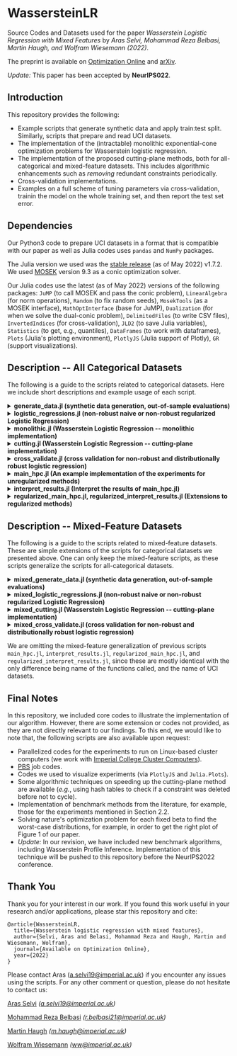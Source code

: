 # WassersteinLR
Source Codes and Datasets used for the paper _Wasserstein Logistic Regression with Mixed Features_ by _Aras Selvi, Mohammad Reza Belbasi, Martin Haugh, and Wolfram Wiesemann (2022)_.

The preprint is available on [Optimization Online](http://www.optimization-online.org/DB_HTML/2022/05/8929.html) and [arXiv](https://arxiv.org/abs/2205.13501).

*Update:* This paper has been accepted by **NeurIPS022**.

## Introduction
This repository provides the following:
- Example scripts that generate synthetic data and apply train:test split. Similarly, scripts that prepare and read UCI datasets.
- The implementation of the (intractable) monolithic exponential-cone optimization problems for Wasserstein logistic regression.
- The implementation of the proposed cutting-plane methods, both for all-categorical and mixed-feature datasets. This includes algorithmic enhancements such as *removing* redundant constraints periodically.
- Cross-validation implementations.
- Examples on a full scheme of tuning parameters via cross-validation, trainin the model on the whole training set, and then report the test set error.

## Dependencies
Our Python3 code to prepare UCI datasets in a format that is compatible with our paper as well as Julia codes uses `pandas` and `NumPy` packages.

The Julia version we used was the [stable release](https://julialang.org/downloads/#current_stable_release) (as of May 2022) v1.7.2. We used [MOSEK](https://www.mosek.com/downloads/) version 9.3 as a conic optimization solver. 

Our Julia codes use the latest (as of May 2022) versions of the following packages: `JuMP` (to call MOSEK and pass the conic problem), `LinearAlgebra` (for norm operations), `Random` (to fix random seeds), `MosekTools` (as a MOSEK interface), `MathOptInterface` (base for JuMP), `Dualization` (for when we solve the dual-conic problem), `DelimitedFiles` (to write CSV files), `InvertedIndices` (for cross-validation), `JLD2` (to save Julia variables), `Statistics` (to get, e.g., quantiles), `DataFrames` (to work with dataframes), `Plots` (Julia's plotting environment), `PlotlyJS` (Julia support of Plotly), `GR` (support visualizations). 

## Description -- All Categorical Datasets
The following is a guide to the scripts related to categorical datasets. Here we include short descriptions and example usage of each script.

<details>
  <summary> <b> generate_data.jl (synthetic data generation, out-of-sample evaluations) </b> </summary>
  
  Calling `generate_dataset(N, n)` returns a training set with `N` rows and `n` binary features, and a test set with `100N` rows and `n` binary features. To construct this data, we first construct a 'true' unit coefficient vector (*i.e.*, true betas and the intercept) at random. Then, we generate the $\pm 1$ predictors at random, and for each instance, we are finding the probability of that instance belonging to label $+1$. The label is then sampled via a Bernuolli distribution according to this probability.
  
  The function `train_test_split(X_raw,y_raw, split)` splits the given dataset `X_raw, y_raw` via a 80\%:20\% train:test ratio. The input `split` is an integer between $1$ and $20$ as in the paper we are randomly splitting UCI datasets $20$ times, and this number drives the random seed.
  
  For a given hypothesis --`beta` (coefficients) and `beta0` (intercept)-- calling `misclassification(X_test, y_test, beta, beta0)` returns the number of misclassified instances on the test set `X_test, y_test` using the hypothesis.
  
</details>

<details>
  <summary> <b> logistic_regressions.jl (non-robust naive or non-robust regularized Logistic Regression) </b> </summary>
  
  For a given training set `X, y`, calling `logistic_regression(X,y, groups; regular = 0, lambda = 0)` returns an optimized `JuMP` model for logistic regression trained on this set. To see the decisions, we call `model_summarize(model)`. Here, `groups` gives us the groups of binary variables that correspond to original categorical features. For example, if we have 4 predictors, we can have `groups = [1:1, 2:2, 3:3, 4:4]`, which means all binary variables are corresponding to original features, whereas `groups = [1:1, 2:4]` means the first binary variable corresponds to an original feature whereas second, third and fourth variables are the dummy variables for an original feature with three possible categories. Moreover, `regular = 0` calls the naive logistic regression, `regular = 1` calls the LASSO-regularized logistic regression, and `regular = 2` calls the Ridge-regularized logistic regression. In case where `regularized` is not zero, one should specify the regularization penalty parameter `lambda`. 
  
</details>

<details>
  <summary> <b> monolithic.jl (Wasserstein Logistic Regression -- monolithic implementation) </b> </summary>
  
  For a given training set `X, y`, as well as the list of dummies for each original feature `groups`, calling `monolithic_wasserstein(X, y, groups, epsilon; regular = 0, pen = 0, dual_conic = 0, metric = 0, p = 1, kappa = 1, restriction =0)` solves the Wasserstein DRO formulation of logistic regression. Here, the input `epsilon` is the radius of the Wasserstein ball. The input parameter `regular` is to set the regularization (0: no regularization, 1: LASSO, 2: Ridge) and in case of regularization the penalty parameter is given via `pen`. The input `dual_conic`, if set to 1, solves the dual exponential conic problem instead of the primal problem. The ground metric is decided by `metric`, and in our paper we always use `metric = 1` which corresponds to the feature-label metric, however, `metric = 0` is a coarse metric that returns $1$ if two instances are identical and $0$ otherwise. In case `metric= 1` is chosen as in our paper, the parameter `p` sets the $p$-norm to take for the dsitance $||x - x'||$ and `kappa` sets the $\kappa$-variable used in our distance metric to weigh the label mismatch.
  
</details>

<details>
  <summary> <b> cutting.jl (Wasserstein Logistic Regression -- cutting-plane implementation) </b> </summary>
  
  The function `cutting_wasserstein_updated` solves the Wasserstein DRO formulation of logistic regression via the cutting-plane method we propose. Needless to say, the output will be the same with the monolithic solution in `monolithic.jl`, though the solution is faster as demonstrated in Figure 2 of our paper. The input of this function is idential with those of `monolithic_wasserstein` in the file `monolithic.jl`. However, the output has an additional value, named `iteration`, standing for number of iterations the cutting-plane algorithm took before termination, as well as `solver_times` that returns the time MOSEK took to solve each sub-problem. 
    
</details>


<details>
  <summary> <b> cross_validate.jl (cross validation for non-robust and distributionally robust logistic regression) </b> </summary>
  
  For a given dataset `X, y`, as well as the list of dummies for each original feature `groups`, calling `cv_logistic_regression(X,y, groups; regular = 0, lambda = 0)` returns a list of five errors, corresponding to 5-CV errors of regularized (LASSO if `regular = 1`, Ridge if `regular = 2`) logistic regression corresponding to the regularization penalty `lambda`. 
  
  Similarly, `cv_wasserstein(X, y, groups, epsilon; regular= 0, pen= 0, dual_conic = 0, metric = 0, p = 1, kappa = 1)` returns the CV errors for the Wasserstein DRO model with given `epsilon` (radius of the Wasserstein ball), `regular` and `pen` (regularization and penalty), `metric, p, kappa` (values defining the ground metric -- note: in our paper we always use `metric = 1, p=1` and try `kappa = 1` or `kappa = T` with `T` being number of binary variables).
    
</details>

<details>
  <summary> <b> main_hpc.jl (An example implementation of the experiments for unregularized methods) </b> </summary>
  
  The script that is called from the high performance computers for parallelized runs for *unregularized* non-robust logistic regression and *unregularized* Wasserstein logistic regression. There is a single function named `hpc(job_nr)` that takes a job number in, figures out the parameter setting we would like to run (*e.g.*, second UCI dataset, Wasserstein DRO, $\epsilon = 0.1$, $p=1$, $\kappa = 1$, third train:test split, etc.), and saves the relevant results via `jldsave` command of `JLD2` package. The so-called "relevant results" include 5-fold CV errors of the specific parameter setting, the optimal beta values over the whole training set (to be taken **if** decided from the validation steps), number of cutting-plane iterations it took over the whole training set, test-set error corresponding to the trained model (again, only to be reported **after** validating a model via cross validation). The set of `job_nr` to give, for example, for the first dataset, are $1-440$, and the second dataset are $441-880$, etc. The explanations can be seen as comments in this script.
    
</details>


<details>
  <summary> <b> interpret_results.jl (Interpret the results of main_hpc.jl) </b> </summary>
  
  At line 17, specifying `d_to_take` value corresponds to which UCI dataset to interpret. Running the script will return, for example, median errors of each method under 20 train:test split for that dataset (includes model selection via cross-validation).
    
</details>

<details>
  <summary> <b> regularized_main_hpc.jl, regularized_interpret_results.jl (Extensions to regularized methods) </b> </summary>
  
  Analogous to main_hpc.jl and interpret_results.jl, respectively, however, extended to regularization. For example, instead of cross-validating the Wasserstein DRO Logistic Regression model for each $\epsilon$, we cross-validate for each pair of $\epsilon$ (Wasserstein ball radius) and $\lambda$ (LASSO penalty).
   
</details>

## Description -- Mixed-Feature Datasets
The following is a guide to the scripts related to mixed-feature datasets. These are simple extensions of the scripts for categorical datasets we presented above. One can only keep the mixed-feature scripts, as these scripts generalize the scripts for all-categorical datasets. 

<details>
  <summary> <b> mixed_generate_data.jl (synthetic data generation, out-of-sample evaluations) </b> </summary>
  
  Analogous to `generate_data.jl`. The only extension is the existence of continuous (numeric) features. The function `mixed_generate_dataset(N, n, n_cont)` as opposed to `generate_dataset(N, n)`, has an additional input `n_cont`, standing for number of continuous feature. Similarly, `mixed_misclassification(X_cont_test, X_test, y_test, beta_cont_opt, beta_opt, beta0_opt)` takes additional inputs `X_cont_test` (a matrix standing for the continuous-features of the test indices), and `beta_cont_opt` (beta coefficients corresponding to the continuous variables). A row of `X_test` and `X_cont_test` correspond to the same instance, however, we collect the binary and continuous variables via separate matrices for the ease of implementation (especially for the cutting-plane method, since the distance calculations of continuous and binary variables differ).

</details>

<details>
  <summary> <b> mixed_logistic_regressions.jl (non-robust naive or non-robust regularized Logistic Regression) </b> </summary>
  
  Analogous to `logistic_regressions.jl`. Compared to the function `logistic_regression`, the function `mixed_logistic_regression` also takes an additional matrix `X_cont` corresponding to the continuous (numeric) variables.
  
</details>

<details>
  <summary> <b> mixed_cutting.jl (Wasserstein Logistic Regression -- cutting-plane implementation) </b> </summary>
  
  Analogous to `cutting.jl`. Compared to the function `cutting_wasserstein`, the function `mixed_logistic_regression` also takes an additional matrix `X_cont` corresponding to the continuous (numeric) variables.
    
</details>


<details>
  <summary> <b> mixed_cross_validate.jl (cross validation for non-robust and distributionally robust logistic regression) </b> </summary>
  
  Analogous to `cross_validate.jl`, and similar to other scripts for mixed features, the functions have additional inputs `X_cont` standing for continuous features of a dataset.
    
</details>

We are omitting the mixed-feature generalization of previous scripts `main_hpc.jl`, `interpret_results.jl`, `regularized_main_hpc.jl`, and `regularized_interpret_results.jl`, since these are mostly identical with the only difference being name of the functions called, and the name of UCI datasets.

## Final Notes
In this repository, we included core codes to illustrate the implementation of our algorithm. However, there are some extension or codes not provided, as they are not directly relevant to our findings. To this end, we would like to note that, the following scripts are also available upon request:
- Parallelized codes for the experiments to run on Linux-based cluster computers (we work with [Imperial College Cluster Computers](https://www.imperial.ac.uk/computational-methods/hpc/)).
- [PBS](https://en.wikipedia.org/wiki/Portable_Batch_System) job codes.
- Codes we used to visualize experiments (via `PlotlyJS` and `Julia.Plots`).
- Some algorithmic techniques on speeding up the cutting-plane method are available (*e.g.*, using hash tables to check if a constraint was deleted before not to cycle).
- Implementation of benchmark methods from the literature, for example, those for the experiments mentioned in Section 2.2.
- Solving nature's optimization problem for each fixed beta to find the worst-case distributions, for example, in order to get the right plot of Figure 1 of our paper.
- *Update:* In our revision, we have included new benchmark algorithms, including Wasserstein Profile Inference. Implementation of this technique will be pushed to this repository before the NeurIPS2022 conference. 

## Thank You
Thank you for your interest in our work. If you found this work useful in your research and/or applications, please star this repository and cite:
```
@article{WassersteinLR,
  title={Wasserstein logistic regression with mixed features},
  author={Selvi, Aras and Belasi, Mohammad Reza and Haugh, Martin and Wiesemann, Wolfram},
  journal={Available on Optimization Online},
  year={2022}
}
```
Please contact Aras (a.selvi19@imperial.ac.uk) if you encounter any issues using the scripts. For any other comment or question, please do not hesitate to contact us:

[Aras Selvi](https://www.imperial.ac.uk/people/a.selvi19) _(a.selvi19@imperial.ac.uk)_

[Mohammad Reza Belbasi](https://uk.linkedin.com/in/mohammad-reza-belbasi-5267a512a) _(r.belbasi21@imperial.ac.uk)_

[Martin Haugh](https://martin-haugh.github.io/) _(m.haugh@imperial.ac.uk)_

[Wolfram Wiesemann](http://wp.doc.ic.ac.uk/wwiesema/) _(ww@imperial.ac.uk)_

